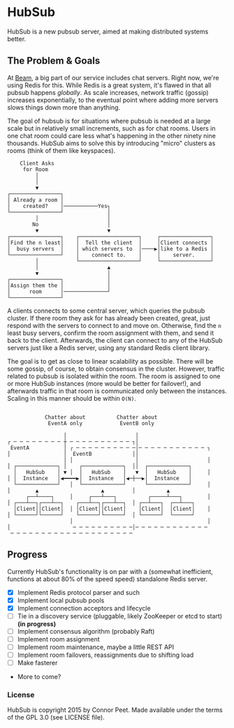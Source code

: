 # HubSub

HubSub is a new pubsub server, aimed at making distributed systems better.

## The Problem & Goals

At [Beam](https://github.com/WatchBeam), a big part of our service includes chat servers. Right now, we're using Redis for this. While Redis is a great system, it's flawed in that all pubsub happens _globally_. As scale increases, network traffic (gossip) increases exponentially, to the eventual point where adding more servers slows things down more than anything.

The goal of hubsub is for situations where pubsub is needed at a large scale but in relatively small increments, such as for chat rooms. Users in one chat room could care less what's happening in the other ninety nine thousands. HubSub aims to solve this by introducing "micro" clusters as rooms (think of them like keyspaces).

```
    Client Asks                                                   
     for Room                                                     
         │                                                        
         │                                                        
         ▼                                                        
┌────────────────┐                                                
│ Already a room │                                                
│    created?    │───────────Yes┐
└────────────────┘              │
         │                      │
        No                      │
         ▼                      ▼
┌────────────────┐    ┌───────────────────┐     ┌────────────────┐
│Find the n least│    │  Tell the client  │     │Client connects │
│  busy servers  │    │ which servers to  │────▶│like to a Redis │
└────────────────┘    │    connect to.    │     │    server.     │
         │            └───────────────────┘     └────────────────┘
         │                      ▲
         ▼                      │
┌────────────────┐              │
│Assign them the │              │
│      room      │──────────────┘
└────────────────┘
```

A clients connects to some central server, which queries the pubsub cluster. If there room they ask for has already been created, great, just respond with the servers to connect to and move on. Otherwise, find the `n` least busy servers, confirm the room assignment with them, and send it back to the client. Afterwards, the client can connect to any of the HubSub servers just like a Redis server, using any standard Redis client library.

The goal is to get as close to linear scalability as possible. There will be some gossip, of course, to obtain consensus in the cluster. However, traffic related to pubsub is isolated within the room. The room is assigned to one or more HubSub instances (more would be better for failover!), and afterwards traffic in that room is communicated only between the instances. Scaling in this manner should be within `O(N)`.

```

            Chatter about          Chatter about
             EventA only            EventB only

                  │                      │
┌ ─ ─ ─ ─ ─ ─ ─ ─ ┼ ─ ─ ─ ─ ─ ─ ─ ─ ─ ─ ┐│
 EventA           │ ┌ ─ ─ ─ ─ ─ ─ ─ ─ ─ ─│─ ─ ─ ─ ─ ─ ─ ─ ─ ─ ─ ┐
│                 │  EventB             ││
                  │ │                    │                      │
│ ┌─────────────┐ │    ┌─────────────┐  ││  ┌─────────────┐
  │   HubSub    │ ▼ │  │   HubSub    │   ▼  │   HubSub    │     │
│ │  Instance   │◀━━━━▶│  Instance   │◀─┼──▶│  Instance   │
  └─────────────┘   │  └─────────────┘      └─────────────┘     │
│        ▲                    ▲         │          ▲
      ┌──┴────┐     │     ┌───┴───┐          ┌─────┴───┐        │
│ ┌───┴──┐┌───┴──┐    ┌───┴──┐┌───┴──┐  │ ┌──┴───┐  ┌──┴───┐
  │Client││Client│  │ │Client││Client│    │Client│  │Client│    │
│ └──────┘└──────┘    └──────┘└──────┘  │ └──────┘  └──────┘
                    │                                           │
│                    ─ ─ ─ ─ ─ ─ ─ ─ ─ ─│─ ─ ─ ─ ─ ─ ─ ─ ─ ─ ─ ─
 ─ ─ ─ ─ ─ ─ ─ ─ ─ ─ ─ ─ ─ ─ ─ ─ ─ ─ ─ ─

```

## Progress

Currently HubSub's functionality is on par with a (somewhat inefficient, functions at about 80% of the speed speed) standalone Redis server.

 * [x] Implement Redis protocol parser and such
 * [x] Implement local pubsub pools
 * [x] Implement connection acceptors and lifecycle
 * [ ] Tie in a discovery service (pluggable, likely ZooKeeper or etcd to start) **(in progress)**
 * [ ] Implement consensus algorithm (probably Raft)
 * [ ] Implement room assignment
 * [ ] Implement room maintenance, maybe a little REST API
 * [ ] Implement room failovers, reassignments due to shifting load
 * [ ] Make fasterer
 * More to come?

### License

HubSub is copyright 2015 by Connor Peet. Made available under the terms of the GPL 3.0 (see LICENSE file).